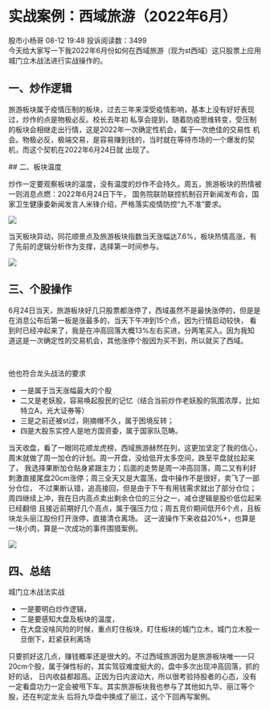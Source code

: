 # 实战案例：西域旅游（2022年6月）
股市小杨哥 08-12 19:48 投诉阅读数：3499
​​      
今天给大家写一下我2022年6月份如何在西域旅游（现为st西域）这只股票上应用城门立木战法进行实战操作的。

## 一、炒作逻辑

旅游板块属于疫情压制的板块，过去三年来深受疫情影响，基本上没有好好表现过，炒作的点是物极必反。校长去年初
私享会提到，随着防疫思维转变，受压制的板块会相继走出行情，这是2022年一次确定性机会，属于一次绝佳的交易性
机会。物极必反，极端交易，是容易赚到钱的，当时就在等待市场的一个爆发的契机，而这个契机在2022年6月24日就
出现了。

​## 二、板块温度

 炒作一定要观察板块的温度，没有温度的炒作不会持久。周五，旅游板块的热情被一则消息点燃：2022年6月24日下午，
  国务院联防联控机制召开新闻发布会，国家卫生健康委新闻发言人米锋介绍，严格落实疫情防控“九不准”要求。

![](https://wx3.sinaimg.cn/large/0068Syialy4hgu5n8cdejj30fe09f3yv.jpg)

当天板块异动，同花顺景点及旅游板块指数当天涨幅达7.6%，板块热情高涨，有了先前的逻辑分析作为支撑，选择第一时间参与。

![](https://wx2.sinaimg.cn/large/0068Syiagy1hgu5r1ipwyj30rs11xwk8.jpg)
  
## 三、个股操作

 6月24日当天，旅游板块好几只股票都涨停了，西域虽然不是最快涨停的，但是是在消息公布后第一板是涨最多的，当天下午冲到15个点，因为行情启动较快，
  看到时已经冲起来了，我是在冲高回落大概13%左右买进，分两笔买入。因为我知道这是一次确定性的交易机会，其他涨停个股因为买不到，所以就买了西域。

​

他也符合龙头战法的要求
- 一是属于当天涨幅最大的个股
- 二又是老妖股，容易唤起股民的记忆（结合当前炒作老妖股的氛围浓厚，比如特立A，光大证券等）
- 三是之前还被st过，刚摘帽不久，属于困境反转；
- 四是大股东实控人是地方国资委，属于国家队范畴。

​
​当天收盘，看了一眼同花顺龙虎榜，西域旅游赫然在列，这更加坚定了我的信心，周末就做了周一加仓的计划。周一开盘，没给低开太多空间，跌至平盘就拉起来了，
我选择果断加仓贴身紧跟主力；后面的走势是周一冲高回落，周二又有利好刺激直接尾盘20cm涨停；周三全天又是大震荡，盘中操作不是很好，卖飞了一部分仓位，
不过果断认错，追高接回，但是由于下午有用钱需求就出了部分仓位；周四继续上冲，我在日内高点卖出剩余仓位的三分之一，减仓逻辑是股价低位起来已经翻倍
且接近前期好几个高点，属于强压力位；周五竞价期间低开6个点，且板块龙头丽江股份打开涨停，直接清仓离场。
这一波操作下来收益20%+，也算是一块小肉，算是一次成功的事件围猎案例。

![](https://wx3.sinaimg.cn/large/0068Syiagy1hgu6vc3v4sj30rs15jdl5.jpg)

## 四、总结
 城门立木战法实战
-   一是要明白炒作逻辑，
- 二是要感知大盘及板块的温度，
- 在大盘没啥风险的时候，重点盯住板块，盯住板块的城门立木，城门立木股一旦倒下，赶紧获利离场
  
只要抓好这几点，赚钱概率还是很大的。不过西域旅游因为是旅游板块唯一一只20cm个股，属于弹性标的，其实驾驭难度挺大的，盘中多次出现冲高回落，抓的好的话，
日内收益都超高。正因为日内波动大，所以很考验持股者的心态，没有一定看盘功力一定会被甩下车。其实旅游板块我也参与了其他如九华、丽江等个股，还在判定龙头
后将九华盘中换成了丽江，这个下回再写案例。

